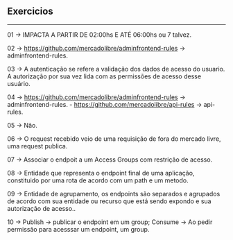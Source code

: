 ## Exercicios

---

01 -> IMPACTA A PARTIR DE 02:00hs E ATÉ 06:00hs ou 7 talvez.

02 -> https://github.com/mercadolibre/adminfrontend-rules  -> adminfrontend-rules.

03 -> A autenticação se refere a validação dos dados de acesso do usuario. A autorização por sua vez lida com as permissões de acesso desse usuário.

04 -> https://github.com/mercadolibre/adminfrontend-rules  -> adminfrontend-rules. - https://github.com/mercadolibre/api-rules -> api-rules.

05 -> Não.

06 -> O request recebido veio de uma requisição de fora do mercado livre, uma request publica.

07 -> Associar o endpoit a um Access Groups com restrição de acesso.

08 -> Entidade que representa o endpoint final de uma aplicação, constituido por uma rota de acordo com um path e um metodo.

09 -> Entidade de agrupamento, os endpoints são separados e agrupados de acordo com sua entidade ou recurso que está sendo expondo e sua autorização de acesso..

10 -> Publish -> publicar o endpoint em um group; Consume -> Ao pedir permissão para acesssar um endpoint, um group.
